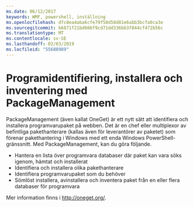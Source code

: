 ```yaml
---
ms.date: 06/12/2017
keywords: WMF, powershell, inställning
ms.openlocfilehash: dfc8ea4aba6cfe79f58d58d81e6abb3bcfa0ca3e
ms.sourcegitcommit: b6871f21bd666f9cd71dd336bb3f844cf472b56c
ms.translationtype: MT
ms.contentlocale: sv-SE
ms.lasthandoff: 02/03/2019
ms.locfileid: "55688989"
---
```

# <a name="software-discovery-install-and-inventory-with-packagemanagement"></a>Programidentifiering, installera och inventering med PackageManagement

PackageManagement (även kallat OneGet) är ett nytt sätt att identifiera och installera programvarupaket på webben. Det är en chef eller multiplexor av befintliga pakethanterare (kallas även för leverantörer av paketet) som förenar pakethantering i Windows med ett enda Windows PowerShell-gränssnitt. Med PackageManagement, kan du göra följande.

-   Hantera en lista över programvara databaser där paket kan vara söks igenom, hämtat och installerat
-   Identifiera och installera olika pakethanterare
-   Identifiera programvarupaket som du behöver
-   Sömlöst installera, avinstallera och inventera paket från en eller flera databaser för programvara

Mer information finns i http://oneget.org/.
